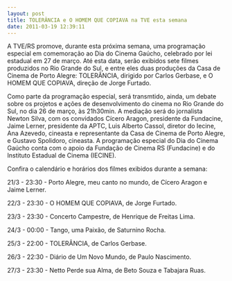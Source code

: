 ```yaml
---
layout: post
title: TOLERÂNCIA e O HOMEM QUE COPIAVA na TVE esta semana
date: 2011-03-19 12:39:11
---
```

A TVE/RS promove, durante esta próxima semana, uma programação especial em comemoração ao Dia do Cinema Gaúcho, celebrado por lei estadual em 27 de março. Até esta data, serão exibidos sete filmes produzidos no Rio Grande do Sul, e entre eles duas produções da Casa de Cinema de Porto Alegre: TOLERÂNCIA, dirigido por Carlos Gerbase, e O HOMEM QUE COPIAVA, direção de Jorge Furtado.

Como parte da programação especial, será transmtido, ainda, um debate sobre os projetos e ações de desenvolvimento do cinema no Rio Grande do Sul, no dia 26 de março, às 21h30min. A mediação será do jornalista Newton Silva, com os convidados Cícero Aragon, presidente da Fundacine, Jaime Lerner, presidente da APTC, Luis Alberto Cassol, diretor do Iecine, Ana Azevedo, cineasta e representante da Casa de Cinema de Porto Alegre, e Gustavo Spolidoro, cineasta. A programação especial do Dia do Cinema Gaúcho conta com o apoio da Fundação de Cinema RS (Fundacine) e do Instituto Estadual de Cinema (IECINE).

Confira o calendário e horários dos filmes exibidos durante a semana:

21/3 - 23:30 - Porto Alegre, meu canto no mundo, de Cícero Aragon e Jaime Lerner.

22/3 - 23:30 - O HOMEM QUE COPIAVA, de Jorge Furtado.

23/3 - 23:30 - Concerto Campestre, de Henrique de Freitas Lima.

24/3 - 00:00 - Tango, uma Paixão, de Saturnino Rocha.

25/3 - 22:00 - TOLERÂNCIA, de Carlos Gerbase.

26/3 - 22:30 - Diário de Um Novo Mundo, de Paulo Nascimento.

27/3 - 23:30 - Netto Perde sua Alma, de Beto Souza e Tabajara Ruas.